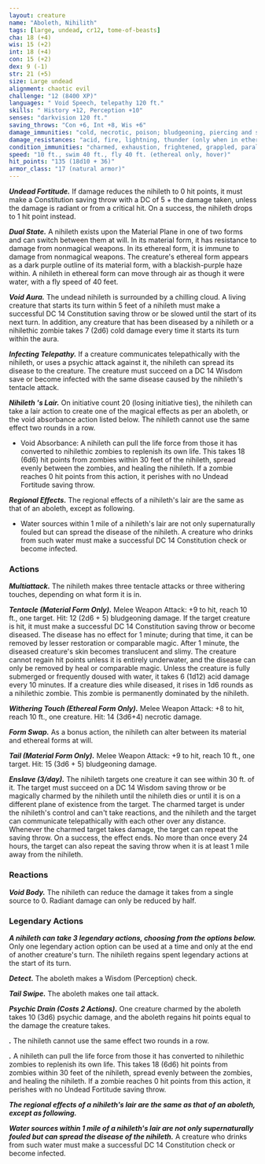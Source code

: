 ```yaml
---
layout: creature
name: "Aboleth, Nihilith"
tags: [large, undead, cr12, tome-of-beasts]
cha: 18 (+4)
wis: 15 (+2)
int: 18 (+4)
con: 15 (+2)
dex: 9 (-1)
str: 21 (+5)
size: Large undead
alignment: chaotic evil
challenge: "12 (8400 XP)"
languages: " Void Speech, telepathy 120 ft."
skills: " History +12, Perception +10"
senses: "darkvision 120 ft."
saving_throws: "Con +6, Int +8, Wis +6"
damage_immunities: "cold, necrotic, poison; bludgeoning, piercing and slashing from nonmagical weapons (only when in ethereal form)"
damage_resistances: "acid, fire, lightning, thunder (only when in ethereal form); bludgeoning, piercing and slashing from nonmagical weapons"
condition_immunities: "charmed, exhaustion, frightened, grappled, paralyzed, petrified, poisoned, prone, restrained"
speed: "10 ft., swim 40 ft., fly 40 ft. (ethereal only, hover)"
hit_points: "135 (18d10 + 36)"
armor_class: "17 (natural armor)"
---
```


***Undead Fortitude.*** If damage reduces the nihileth to 0 hit points, it must make a Constitution saving throw with a DC of 5 + the damage taken, unless the damage is radiant or from a critical hit. On a success, the nihileth drops to 1 hit point instead.

***Dual State.*** A nihileth exists upon the Material Plane in one of two forms and can switch between them at will. In its material form, it has resistance to damage from nonmagical weapons. In its ethereal form, it is immune to damage from nonmagical weapons. The creature's ethereal form appears as a dark purple outline of its material form, with a blackish-purple haze within. A nihileth in ethereal form can move through air as though it were water, with a fly speed of 40 feet.

***Void Aura.*** The undead nihileth is surrounded by a chilling cloud. A living creature that starts its turn within 5 feet of a nihileth must make a successful DC 14 Constitution saving throw or be slowed until the start of its next turn. In addition, any creature that has been diseased by a nihileth or a nihilethic zombie takes 7 (2d6) cold damage every time it starts its turn within the aura.

***Infecting Telepathy.*** If a creature communicates telepathically with the nihileth, or uses a psychic attack against it, the nihileth can spread its disease to the creature. The creature must succeed on a DC 14 Wisdom save or become infected with the same disease caused by the nihileth's tentacle attack.

***Nihileth 's Lair.*** On initiative count 20 (losing initiative ties), the nihileth can take a lair action to create one of the magical effects as per an aboleth, or the void absorbance action listed below. The nihileth cannot use the same effect two rounds in a row.

- Void Absorbance: A nihileth can pull the life force from those it has converted to nihilethic zombies to replenish its own life. This takes 18 (6d6) hit points from zombies within 30 feet of the nihileth, spread evenly between the zombies, and healing the nihileth. If a zombie reaches 0 hit points from this action, it perishes with no Undead Fortitude saving throw.

***Regional Effects.*** The regional effects of a nihileth's lair are the same as that of an aboleth, except as following.

- Water sources within 1 mile of a nihileth's lair are not only supernaturally fouled but can spread the disease of the nihileth. A creature who drinks from such water must make a successful DC 14 Constitution check or become infected.

### Actions

***Multiattack.*** The nihileth makes three tentacle attacks or three withering touches, depending on what form it is in.

***Tentacle (Material Form Only).*** Melee Weapon Attack: +9 to hit, reach 10 ft., one target. Hit: 12 (2d6 + 5) bludgeoning damage. If the target creature is hit, it must make a successful DC 14 Constitution saving throw or become diseased. The disease has no effect for 1 minute; during that time, it can be removed by lesser restoration or comparable magic. After 1 minute, the diseased creature's skin becomes translucent and slimy. The creature cannot regain hit points unless it is entirely underwater, and the disease can only be removed by heal or comparable magic. Unless the creature is fully submerged or frequently doused with water, it takes 6 (1d12) acid damage every 10 minutes. If a creature dies while diseased, it rises in 1d6 rounds as a nihilethic zombie. This zombie is permanently dominated by the nihileth.

***Withering Touch (Ethereal Form Only).*** Melee Weapon Attack: +8 to hit, reach 10 ft., one creature. Hit: 14 (3d6+4) necrotic damage.

***Form Swap.*** As a bonus action, the nihileth can alter between its material and ethereal forms at will.

***Tail (Material Form Only).*** Melee Weapon Attack: +9 to hit, reach 10 ft., one target. Hit: 15 (3d6 + 5) bludgeoning damage.

***Enslave (3/day).*** The nihileth targets one creature it can see within 30 ft. of it. The target must succeed on a DC 14 Wisdom saving throw or be magically charmed by the nihileth until the nihileth dies or until it is on a different plane of existence from the target. The charmed target is under the nihileth's control and can't take reactions, and the nihileth and the target can communicate telepathically with each other over any distance. Whenever the charmed target takes damage, the target can repeat the saving throw. On a success, the effect ends. No more than once every 24 hours, the target can also repeat the saving throw when it is at least 1 mile away from the nihileth.

### Reactions

***Void Body.*** The nihileth can reduce the damage it takes from a single source to 0. Radiant damage can only be reduced by half.

### Legendary Actions

***A nihileth can take 3 legendary actions, choosing from the options below.*** Only one legendary action option can be used at a time and only at the end of another creature's turn. The nihileth regains spent legendary actions at the start of its turn.

***Detect.*** The aboleth makes a Wisdom (Perception) check.

***Tail Swipe.*** The aboleth makes one tail attack.

***Psychic Drain (Costs 2 Actions).*** One creature charmed by the aboleth takes 10 (3d6) psychic damage, and the aboleth regains hit points equal to the damage the creature takes.

***.*** The nihileth cannot use the same effect two rounds in a row.

***.*** A nihileth can pull the life force from those it has converted to nihilethic zombies to replenish its own life. This takes 18 (6d6) hit points from zombies within 30 feet of the nihileth, spread evenly between the zombies, and healing the nihileth. If a zombie reaches 0 hit points from this action, it perishes with no Undead Fortitude saving throw.

***The regional effects of a nihileth's lair are the same as that of an aboleth, except as following.*** 

***Water sources within 1 mile of a nihileth's lair are not only supernaturally fouled but can spread the disease of the nihileth.*** A creature who drinks from such water must make a successful DC 14 Constitution check or become infected.

